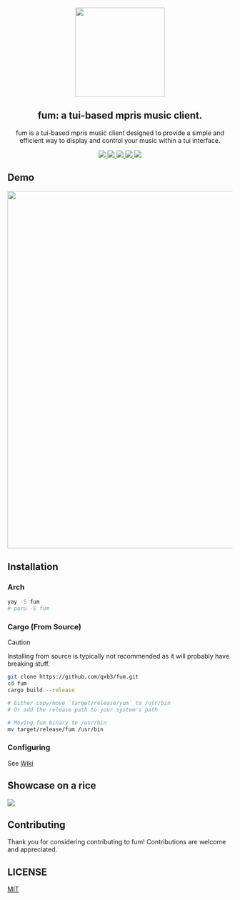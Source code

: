 <h3 align="center">
  <img src="https://raw.githubusercontent.com/qxb3/fum/refs/heads/main/repo/logo.png" width="200"/>
</h3>

<h2 align="center">
  fum: a tui-based mpris music client.
</h2>

<p align="center">
  fum is a tui-based mpris music client designed to provide a simple and efficient way to display and control your music within a tui interface.
</p>

<p align="center">
  <a href="https://github.com/qxb3/fum/pulls">
    <img src="https://img.shields.io/badge/OPEN-DEFEDF?style=for-the-badge&logo=github&label=Contributions&labelColor=1C1B22" />
  </a>

  <a href="https://github.com/qxb3/fum/blob/main/LICENSE">
    <img src="https://img.shields.io/badge/MIT-DEFEDF?style=for-the-badge&logo=Pinboard&label=License&labelColor=1C1B22" />
  </a>

  <a href="https://github.com/qxb3/fum/stargazers">
    <img src="https://img.shields.io/github/stars/qxb3/fum?style=for-the-badge&logo=Apache%20Spark&logoColor=ffffff&labelColor=1C1B22&color=DEFEDF" />
  </a>

  <a href="https://aur.archlinux.org/packages/fum">
    <img src="https://img.shields.io/aur/version/fum?style=for-the-badge&logo=archlinux&logoColor=ffffff&labelColor=1C1B22&color=DEFEDF" />
  </a>

  <a href="https://crates.io/crates/fum-player">
    <img src="https://img.shields.io/crates/v/fum-player?style=for-the-badge&logo=rust&logoColor=ffffff&labelColor=1C1B22&color=DEFEDF" />
  </a>
</p>

## Demo

<img
  width="800px"
  src="https://github.com/user-attachments/assets/97aa278e-432c-4ea5-961a-840eac1cefe7"
/>

## Installation

### Arch

```bash
yay -S fum
# paru -S fum
```

### Cargo (From Source)

> [!CAUTION]
> Installing from source is typically not recommended as it will probably have breaking stuff.

```bash
git clone https://github.com/qxb3/fum.git
cd fum
cargo build --release

# Either copy/move `target/release/yum` to /usr/bin
# Or add the release path to your system's path

# Moving fum binary to /usr/bin
mv target/release/fum /usr/bin
```

### Configuring

See [Wiki](https://github.com/qxb3/fum/wiki/Configuring)

## Showcase on a rice

<img src="https://github.com/qxb3/fum/blob/main/repo/showcase.png" />

## Contributing

Thank you for considering contributing to fum! Contributions are welcome and appreciated.

## LICENSE

[MIT](https://github.com/qxb3/fum/blob/main/LICENSE)
